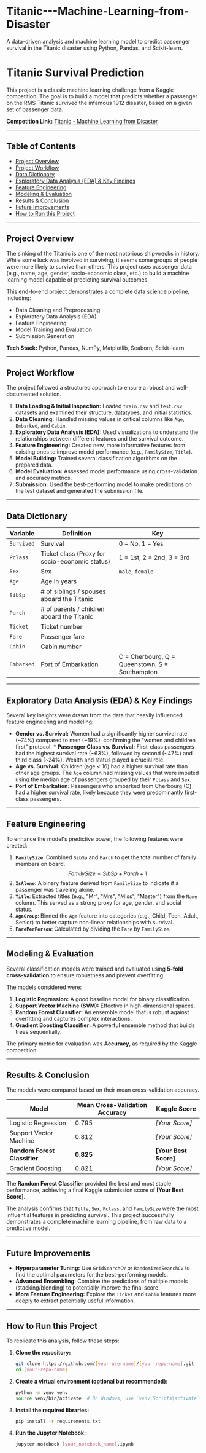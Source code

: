 # Titanic---Machine-Learning-from-Disaster
A data-driven analysis and machine learning model to predict passenger survival in the Titanic disaster using Python, Pandas, and Scikit-learn.


# Titanic Survival Prediction 

This project is a classic machine learning challenge from a Kaggle competition. The goal is to build a model that predicts whether a passenger on the RMS Titanic survived the infamous 1912 disaster, based on a given set of passenger data.

**Competition Link:** [Titanic - Machine Learning from Disaster](https://www.kaggle.com/competitions/titanic)

-----

##  Table of Contents

  * [Project Overview]([https://www.google.com/search?q=%23-project-overview](https://github.com/nayanj2221/Titanic---Machine-Learning-from-Disaster/blob/main/README.md#project-overview))
  * [Project Workflow]([https://www.google.com/search?q=%23-project-workflow](https://github.com/nayanj2221/Titanic---Machine-Learning-from-Disaster/edit/main/README.md#project-workflow))
  * [Data Dictionary](https://www.google.com/search?q=%23-data-dictionary)
  * [Exploratory Data Analysis (EDA) & Key Findings](https://www.google.com/search?q=%23-exploratory-data-analysis-eda--key-findings)
  * [Feature Engineering](https://www.google.com/search?q=%23%EF%B8%8F-feature-engineering)
  * [Modeling & Evaluation](https://www.google.com/search?q=%23-modeling--evaluation)
  * [Results & Conclusion](https://www.google.com/search?q=%23-results--conclusion)
  * [Future Improvements](https://www.google.com/search?q=%23-future-improvements)
  * [How to Run this Project](https://www.google.com/search?q=%23-how-to-run-this-project)

-----

##  Project Overview

The sinking of the Titanic is one of the most notorious shipwrecks in history. While some luck was involved in surviving, it seems some groups of people were more likely to survive than others. This project uses passenger data (e.g., name, age, gender, socio-economic class, etc.) to build a machine learning model capable of predicting survival outcomes.

This end-to-end project demonstrates a complete data science pipeline, including:

  - Data Cleaning and Preprocessing
  - Exploratory Data Analysis (EDA)
  - Feature Engineering
  - Model Training and Evaluation
  - Submission Generation

**Tech Stack:** Python, Pandas, NumPy, Matplotlib, Seaborn, Scikit-learn

-----

##  Project Workflow

The project followed a structured approach to ensure a robust and well-documented solution.

1.  **Data Loading & Initial Inspection:** Loaded `train.csv` and `test.csv` datasets and examined their structure, datatypes, and initial statistics.
2.  **Data Cleaning:** Handled missing values in critical columns like `Age`, `Embarked`, and `Cabin`.
3.  **Exploratory Data Analysis (EDA):** Used visualizations to understand the relationships between different features and the survival outcome.
4.  **Feature Engineering:** Created new, more informative features from existing ones to improve model performance (e.g., `FamilySize`, `Title`).
5.  **Model Building:** Trained several classification algorithms on the prepared data.
6.  **Model Evaluation:** Assessed model performance using cross-validation and accuracy metrics.
7.  **Submission:** Used the best-performing model to make predictions on the test dataset and generated the submission file.

-----

##  Data Dictionary

| Variable   | Definition                                 | Key                                            |
|------------|--------------------------------------------|------------------------------------------------|
| `Survived` | Survival                                   | 0 = No, 1 = Yes                                |
| `Pclass`   | Ticket class (Proxy for socio-economic status) | 1 = 1st, 2 = 2nd, 3 = 3rd                      |
| `Sex`      | Sex                                        | `male`, `female`                               |
| `Age`      | Age in years                               |                                                |
| `SibSp`    | \# of siblings / spouses aboard the Titanic |                                                |
| `Parch`    | \# of parents / children aboard the Titanic |                                                |
| `Ticket`   | Ticket number                              |                                                |
| `Fare`     | Passenger fare                             |                                                |
| `Cabin`    | Cabin number                               |                                                |
| `Embarked` | Port of Embarkation                        | C = Cherbourg, Q = Queenstown, S = Southampton |

-----

##  Exploratory Data Analysis (EDA) & Key Findings

Several key insights were drawn from the data that heavily influenced feature engineering and modeling:

  * **Gender vs. Survival:** Women had a significantly higher survival rate (\~74%) compared to men (\~19%), confirming the "women and children first" protocol.
     \* **Passenger Class vs. Survival:** First-class passengers had the highest survival rate (\~63%), followed by second (\~47%) and third class (\~24%). Wealth and status played a crucial role.
  * **Age vs. Survival:** Children (age \< 16) had a higher survival rate than other age groups. The `Age` column had missing values that were imputed using the median age of passengers grouped by their `Pclass` and `Sex`.
  * **Port of Embarkation:** Passengers who embarked from Cherbourg (C) had a higher survival rate, likely because they were predominantly first-class passengers.

-----

##  Feature Engineering

To enhance the model's predictive power, the following features were created:

1.  **`FamilySize`**: Combined `SibSp` and `Parch` to get the total number of family members on board.
    $$FamilySize = SibSp + Parch + 1$$
2.  **`IsAlone`**: A binary feature derived from `FamilySize` to indicate if a passenger was traveling alone.
3.  **`Title`**: Extracted titles (e.g., "Mr", "Mrs", "Miss", "Master") from the `Name` column. This served as a strong proxy for age, gender, and social status.
4.  **`AgeGroup`**: Binned the `Age` feature into categories (e.g., Child, Teen, Adult, Senior) to better capture non-linear relationships with survival.
5.  **`FarePerPerson`**: Calculated by dividing the `Fare` by `FamilySize`.

-----

##  Modeling & Evaluation

Several classification models were trained and evaluated using **5-fold cross-validation** to ensure robustness and prevent overfitting.

The models considered were:

1.  **Logistic Regression:** A good baseline model for binary classification.
2.  **Support Vector Machine (SVM):** Effective in high-dimensional spaces.
3.  **Random Forest Classifier:** An ensemble model that is robust against overfitting and captures complex interactions.
4.  **Gradient Boosting Classifier:** A powerful ensemble method that builds trees sequentially.

The primary metric for evaluation was **Accuracy**, as required by the Kaggle competition.

-----

##  Results & Conclusion

The models were compared based on their mean cross-validation accuracy.

| Model                       | Mean Cross-Validation Accuracy | Kaggle Score |
|-----------------------------|--------------------------------|--------------|
| Logistic Regression         | 0.795                          | *[Your Score]* |
| Support Vector Machine      | 0.812                          | *[Your Score]* |
| **Random Forest Classifier** | **0.825** | **[Your Best Score]** |
| Gradient Boosting           | 0.821                          | *[Your Score]* |

The **Random Forest Classifier** provided the best and most stable performance, achieving a final Kaggle submission score of **[Your Best Score]**.

The analysis confirms that `Title`, `Sex`, `Pclass`, and `FamilySize` were the most influential features in predicting survival. This project successfully demonstrates a complete machine learning pipeline, from raw data to a predictive model.

-----

##  Future Improvements

  - **Hyperparameter Tuning:** Use `GridSearchCV` or `RandomizedSearchCV` to find the optimal parameters for the best-performing models.
  - **Advanced Ensembling:** Combine the predictions of multiple models (stacking/blending) to potentially improve the final score.
  - **More Feature Engineering:** Explore the `Ticket` and `Cabin` features more deeply to extract potentially useful information.

-----

##  How to Run this Project

To replicate this analysis, follow these steps:

1.  **Clone the repository:**

    ```bash
    git clone https://github.com/[your-username]/[your-repo-name].git
    cd [your-repo-name]
    ```

2.  **Create a virtual environment (optional but recommended):**

    ```bash
    python -m venv venv
    source venv/bin/activate  # On Windows, use `venv\Scripts\activate`
    ```

3.  **Install the required libraries:**

    ```bash
    pip install -r requirements.txt
    ```

4.  **Run the Jupyter Notebook:**

    ```bash
    jupyter notebook [your_notebook_name].ipynb
    ```
